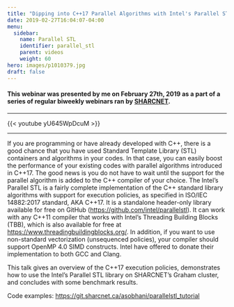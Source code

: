 ```yaml
---
title: "Dipping into C++17 Parallel Algorithms with Intel's Parallel STL"
date: 2019-02-27T16:04:07-04:00
menu:
  sidebar:
    name: Parallel STL
    identifier: parallel_stl
    parent: videos
    weight: 60
hero: images/p1010379.jpg
draft: false
---
```

#### This webinar was presented by me on February 27th, 2019 as a part of a series of regular biweekly webinars ran by [SHARCNET](https://sharcnet.ca).
---
{{< youtube yU645WpDcuM >}}

---
If you are programming or have already developed with C++, there is a good chance that you have used Standard Template Library (STL) containers and algorithms in your codes. In that case, you can easily boost the performance of your existing codes with parallel algorithms introduced in C++17. The good news is you do not have to wait until the support for the parallel algorithm is added to the C++ compiler of your choice. The Intel’s Parallel STL is a fairly complete implementation of the C++ standard library algorithms with support for execution policies, as specified in ISO/IEC 14882:2017 standard, AKA C++17. It is a standalone header-only library available for free on GitHub (https://github.com/intel/parallelstl). It can work with any C++11 compiler that works with Intel’s Threading Building Blocks (TBB), which is also available for free at https://www.threadingbuildingblocks.org/. In addition, if you want to use non-standard vectorization (unsequenced policies), your compiler should support OpenMP 4.0 SIMD constructs. Intel have offered to donate their implementation to both GCC and Clang.

This talk gives an overview of the C++17 execution policies, demonstrates how to use the Intel’s Parallel STL library on SHARCNET’s Graham cluster, and concludes with some benchmark results. 

Code examples: https://git.sharcnet.ca/asobhani/parallelstl_tutorial